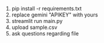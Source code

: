1. pip install -r requirements.txt
2. replace gemini "APIKEY" with yours
3. streamlit run main.py
4. upload sample.csv
5. ask questions regarding file